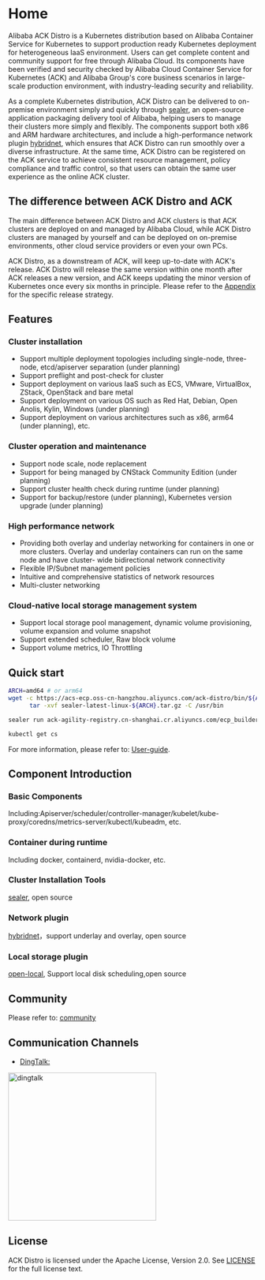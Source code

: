 # Home

Alibaba ACK Distro is a Kubernetes distribution based on Alibaba Container Service for Kubernetes to support production ready Kubernetes deployment for heterogeneous IaaS environment. Users can get complete content and community support for free through Alibaba Cloud. Its components have been verified and security checked by Alibaba Cloud Container Service for Kubernetes (ACK) and Alibaba Group's core business scenarios in large-scale production environment, with industry-leading security and reliability.

As a complete Kubernetes distribution, ACK Distro can be delivered to on-premise environment simply and quickly through [sealer](https://github.com/alibaba/sealer), an open-source application packaging delivery tool of Alibaba, helping users to manage their clusters more simply and flexibly. The components support both x86 and ARM hardware architectures, and include a high-performance network plugin [hybridnet](https://github.com/alibaba/hybridnet), which ensures that ACK Distro can run smoothly over a diverse infrastructure. At the same time, ACK Distro can be registered on the ACK service to achieve consistent resource management, policy compliance and traffic control, so that users can obtain the same user experience as the online ACK cluster.

## The difference between ACK Distro and ACK

The main difference between ACK Distro and ACK clusters is that ACK clusters are deployed on and managed by Alibaba Cloud, while ACK Distro clusters are managed by yourself and can be deployed on on-premise environments, other cloud service providers or even your own PCs.

ACK Distro, as a downstream of ACK, will keep up-to-date with ACK's release. ACK Distro will release the same version within one month after ACK releases a new version, and ACK keeps updating the minor version of Kubernetes once every six months in principle. Please refer to the [Appendix](docs/FAQ.md) for the specific release strategy.

## Features

### Cluster installation

- Support multiple deployment topologies including single-node, three-node, etcd/apiserver separation (under planning)
- Support preflight and post-check for cluster
- Support deployment on various IaaS such as ECS, VMware, VirtualBox, ZStack, OpenStack and bare metal
- Support deployment on various OS such as Red Hat, Debian, Open Anolis, Kylin, Windows (under planning)
- Support deployment on various architectures such as x86, arm64 (under planning), etc.

### Cluster operation and maintenance

- Support node scale, node replacement
- Support for being managed by CNStack Community Edition (under planning)
- Support cluster health check during runtime  (under planning)
- Support for backup/restore (under planning), Kubernetes version upgrade (under planning)

### High performance network

- Providing both overlay and underlay networking for containers in one or more clusters. Overlay and underlay containers can run on the same node and have cluster-  wide bidirectional network connectivity
- Flexible IP/Subnet management policies
- Intuitive and comprehensive statistics of network resources
- Multi-cluster networking

### Cloud-native local storage management system

- Support local storage pool management, dynamic volume provisioning, volume expansion and volume snapshot
- Support extended scheduler, Raw block volume
- Support volume metrics, IO Throttling

## Quick start

```bash
ARCH=amd64 # or arm64
wget -c https://acs-ecp.oss-cn-hangzhou.aliyuncs.com/ack-distro/bin/${ARCH}/sealer-latest-linux-${ARCH}.tar.gz && \
      tar -xvf sealer-latest-linux-${ARCH}.tar.gz -C /usr/bin

sealer run ack-agility-registry.cn-shanghai.cr.aliyuncs.com/ecp_builder/ackdistro:v1-22-3-ack-3 -m ${master_ip1}[,${master_ip2},${master_ip3}] [ -n ${worker_ip1}...] -p password

kubectl get cs
```

For more information, please refer to: [User-guide](https://github.com/tamerga/ackdistro/tree/main/docs).

## Component Introduction

### Basic Components
Including:Apiserver/scheduler/controller-manager/kubelet/kube-proxy/coredns/metrics-server/kubectl/kubeadm, etc.

### Container during runtime
Including docker, containerd, nvidia-docker, etc.

### Cluster Installation Tools
[sealer](https://github.com/alibaba/sealer), open source

### Network plugin
[hybridnet](https://github.com/alibaba/hybridnet)，support underlay and overlay, open source

### Local storage plugin
[open-local](https://github.com/alibaba/open-local), Support local disk scheduling,open source

## Community
Please refer to: [community](docs/community.md)

## Communication Channels

- [DingTalk:](https://h5.dingtalk.com/circle/healthCheckin.html?dtaction=os&corpId=dingc6fc0a2fc2f6079fcc358aa147c3dfd3&eaa3ff=6eb60f&cbdbhh=qwertyuiop)

<!-- markdownlint-disable -->
<div align="">
  <img src="https://acs-ecp.oss-cn-hangzhou.aliyuncs.com/tmp/C99AB6D2-826D-4546-BEE1-63435972F2C8.png" width="300" title="dingtalk">
</div>
<!-- markdownlint-restore -->

## License
ACK Distro is licensed under the Apache License, Version 2.0. See [LICENSE](LICENSE) for the full license text.
